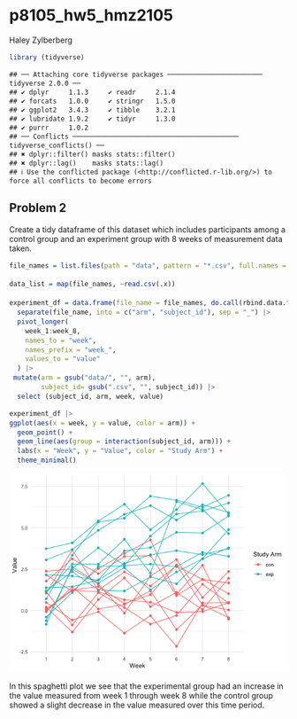 p8105_hw5_hmz2105
================
Haley Zylberberg

``` r
library (tidyverse)
```

    ## ── Attaching core tidyverse packages ──────────────────────── tidyverse 2.0.0 ──
    ## ✔ dplyr     1.1.3     ✔ readr     2.1.4
    ## ✔ forcats   1.0.0     ✔ stringr   1.5.0
    ## ✔ ggplot2   3.4.3     ✔ tibble    3.2.1
    ## ✔ lubridate 1.9.2     ✔ tidyr     1.3.0
    ## ✔ purrr     1.0.2     
    ## ── Conflicts ────────────────────────────────────────── tidyverse_conflicts() ──
    ## ✖ dplyr::filter() masks stats::filter()
    ## ✖ dplyr::lag()    masks stats::lag()
    ## ℹ Use the conflicted package (<http://conflicted.r-lib.org/>) to force all conflicts to become errors

## Problem 2

Create a tidy dataframe of this dataset which includes participants
among a control group and an experiment group with 8 weeks of
measurement data taken.

``` r
file_names = list.files(path = "data", pattern = "*.csv", full.names = TRUE)

data_list = map(file_names, ~read.csv(.x))

experiment_df = data.frame(file_name = file_names, do.call(rbind.data.frame, data_list)) |>
  separate(file_name, into = c("arm", "subject_id"), sep = "_") |>
  pivot_longer(
    week_1:week_8,
    names_to = "week",
    names_prefix = "week_",
    values_to = "value"
  ) |>
 mutate(arm = gsub("data/", "", arm),
        subject_id= gsub(".csv", "", subject_id)) |>
  select (subject_id, arm, week, value)
```

``` r
experiment_df |>
ggplot(aes(x = week, y = value, color = arm)) +
  geom_point() + 
  geom_line(aes(group = interaction(subject_id, arm))) +
  labs(x = "Week", y = "Value", color = "Study Arm") +
  theme_minimal()
```

![](p8105_hw5_hmz2105_files/figure-gfm/spaghetti%20plot-1.png)<!-- -->

In this spaghetti plot we see that the experimental group had an
increase in the value measured from week 1 through week 8 while the
control group showed a slight decrease in the value measured over this
time period.
